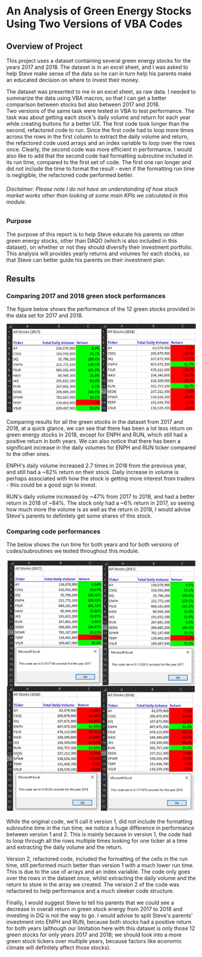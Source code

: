 # An Analysis of Green Energy Stocks Using Two Versions of VBA Codes

## Overview of Project
This project uses a dataset containing several green energy stocks for the years 2017 and 2018. The dataset is in an excel sheet, and I was asked to help Steve make sense of the data so he can in turn help his parents make an educated decision on where to invest their money.

The dataset was presented to me in an excel sheet, as raw data. I needed to summarize the data using VBA macros, so that I can get a better comparison between stocks but also between 2017 and 2018.  
Two versions of the same task were tested in VBA to test performance. The task was about getting each stock's daily volume and return for each year while creating buttons for a better UX. The first code took longer than the second, refactored code to run. Since the first code had to loop more times across the rows in the first column to extract the daily volume and return, the refactored code used arrays and an index variable to loop over the rows once. Clearly, the second code was more efficient in performance. 
I would also like to add that the second code had formatting subroutine included in its run time, compared to the first set of code. The first one ran longer and did not include the time to format the result - even if the formatting run time is negligible, the refactored code performed better.

###### *Disclaimer: Please note I do not have an understanding of how stock market works other than looking at some main KPIs we calculated in this module.*

### Purpose
The purpose of this report is to help Steve educate his parents on other green energy stocks, other than DAQO (which is also included in this dataset), on whether or not they should diversify their investment portfolio. This analysis will provides yearly returns and volumes for each stocks, so that Steve can better guide his parents on their investment plan.

## Results
### Comparing 2017 and 2018 green stock performances
The figure below shows the performance of the 12 green stocks provided in the data set for 2017 and 2018.

![2017 vs 2018](Resources/2017_vs_2018.PNG)

Comparing results for all the green stocks in the dataset from 2017 and 2018, at a quick glance, we can see that there has been a lot less return on green energy stocks in 2018, except for ENPH and RUN, which still had a positive return in both years. We can also notice that there has been a significant increase in the daily volumes for ENPH and RUN ticker compared to the other ones.  

ENPH's daily volume increased 2.7 times in 2018 from the previous year, and still had a ~82% return on their stock. Daily increase in volume is perhaps associated with how the stock is getting more interest from traders - this could be a good sign to invest.  

RUN's daily volume increased by ~47% from 2017 to 2018, and had a better return in 2018 of ~84%. The stock only had a ~6% return in 2017, so seeing how much more the volume is as well as the return in 2018, I would advise Steve's parents to definitely get some shares of this stock.  

### Comparing code performances
The below shows the run time for both years and for both versions of codes/subroutines we tested throughout this module.

![Code versions performances](Resources/v1_vs_v2_code_performance.PNG)

While the original code, we'll call it version 1, did not include the formatting subroutine time in the run time, we notice a huge difference in performance between version 1 and 2. This is mainly because in version 1, the code had to loop through all the rows multiple times looking for one ticker at a time and extracting the daily volume and the return.  

Version 2, refactored code, included the formatting of the cells in the run time, still performed much better than version 1 with a much lower run time. This is due to the use of arrays and an index variable. The code only goes over the rows in the dataset once, whilst extracting the daily volume and the return to store in the array we created. The version 2 of the code was refactored to help performance and a much sleeker code structure.  

Finally, I would suggest Steve to tell his parents that we could see a decrease in overall return in green stock energy from 2017 to 2018 and investing in DQ is not the way to go. I would advise to split Steve's parents' investment into ENPH and RUN, because both stocks had a positive return for both years (although our limitation here with this dataset is only those 12 green stocks for only years 2017 and 2018; we should look into a more green stock tickers over multiple years, because factors like economic climate will definitely affect those stocks).








